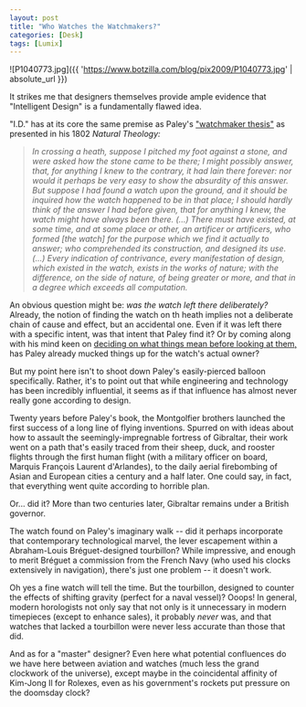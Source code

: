 ```yaml
---
layout: post
title: "Who Watches the Watchmakers?"
categories: [Desk]
tags: [Lumix]
---
```



![P1040773.jpg]({{ 'https://www.botzilla.com/blog/pix2009/P1040773.jpg' | absolute_url }})


It strikes me that designers themselves provide ample evidence that "Intelligent Design" is a fundamentally flawed idea.


<!--more-->
"I.D." has at its core the same premise as Paley's <a href="http://en.wikipedia.org/wiki/Watchmaker_analogy">"watchmaker thesis"</a> as presented in his 1802 <i>Natural Theology:</i>

<blockquote><i>In crossing a heath, suppose I pitched my foot against a stone, and were asked how the stone came to be there; I might possibly answer, that, for anything I knew to the contrary, it had lain there forever: nor would it perhaps be very easy to show the absurdity of this answer. But suppose I had found a watch upon the ground, and it should be inquired how the watch happened to be in that place; I should hardly think of the answer I had before given, that for anything I knew, the watch might have always been there. (...) There must have existed, at some time, and at some place or other, an artificer or artificers, who formed [the watch] for the purpose which we find it actually to answer; who comprehended its construction, and designed its use. (...) Every indication of contrivance, every manifestation of design, which existed in the watch, exists in the works of nature; with the difference, on the side of nature, of being greater or more, and that in a degree which exceeds all computation.</i></blockquote>

An obvious question might be: <i>was the watch left there deliberately?</i> Already, the notion of finding the watch on th heath implies not a deliberate chain of cause and effect, but an accidental one. Even if it was left there with a specific intent, was that intent that Paley find it? Or by coming along with his mind keen on <a href="http://en.wikipedia.org/wiki/Natural_Theology">deciding on what things mean before looking at them,</a> has Paley already mucked things up for the watch's actual owner?

But my point here isn't to shoot down Paley's easily-pierced balloon specifically. Rather, it's to point out that while engineering and technology has been incredibly influential, it seems as if that influence has almost never really gone according to design.

Twenty years before Paley's book, the Montgolfier brothers launched the first success of a long line of flying inventions. Spurred on with ideas about how to assault the seemingly-impregnable fortress of Gibraltar, their work went on a path that's easily traced from their sheep, duck, and rooster flights through the first human flight (with a military officer on board, Marquis Fran&ccedil;ois Laurent d'Arlandes), to the daily aerial firebombing of Asian and European cities a century and a half later. One could say, in fact, that everything went quite according to horrible plan.

Or... did it? More than two centuries later, Gibraltar remains under a British governor.

The watch found on Paley's imaginary walk -- did it perhaps incorporate that contemporary technological marvel, the lever escapement within a Abraham-Louis  Br&eacute;guet-designed tourbillon? While impressive, and enough to merit Br&eacute;guet a commission from the French Navy (who used his clocks extensively in navigation), there's just one problem -- it doesn't work.

Oh yes a fine watch will tell the time. But the tourbillon, designed to counter the effects of shifting gravity (perfect for a naval vessel)? Ooops! In general, modern horologists not only say that not only is it unnecessary in modern timepieces (except to enhance sales), it probably <i>never</i> was, and that watches that lacked a tourbillon were never less accurate than those that did.

And as for a "master" designer? Even here what potential confluences do we have here between aviation and watches (much less the grand clockwork of the universe), except maybe in the coincidental affinity of Kim-Jong Il for Rolexes, even as his government's rockets put pressure on the doomsday clock?

